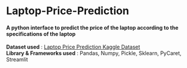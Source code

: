 # Laptop-Price-Prediction
#### A python interface to predict the price of the laptop according to the specifications of the laptop ####

**Dataset used** : [Laptop Price Prediction Kaggle Dataset](https://www.kaggle.com/ionaskel/laptop-prices) <br/>
**Library & Frameworks used** : Pandas, Numpy, Pickle, Sklearn, PyCaret, Streamlit <br/>


